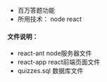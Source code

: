 - 百万答题功能
- 所用技术： node  react
#### 文件说明：
   - react-ant node服务器文件
   - react-app react前端页面文件
   - quizzes.sql   数据库文件
